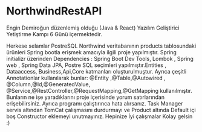 # NorthwindRestAPI
Engin Demiroğun düzenlemiş olduğu (Java &amp; React) Yazılım Geliştirici Yetiştirme Kampı 6 Günü içermektedir.

Herkese selamlar PostreSQL Northwind veritabanının products tablosundaki ürünleri Spring bootla erişmek amacıyla ilgili proje yapılmıştır. Spring initializr üzerinden Dependencies : Spring Boot Dev Tools, Lombok , Spring web , Spring Data JPA, Postre SQL seçimleri yapılmıştır.Entities , Dataaccess, Business,Api,Core katmanları oluşturulmuştur. Ayrıca çeşitli Annotationlar kullanılarak bunlar: @Entity ,@Table,@Autowired , @Column,@Id,@GeneratedValue, @Service,@RestController,@RequestMapping,@GetMapping kullanılmıştır. Bunların ne işe yaradıklarını proje içerisinde yorum satırlarından erişebilirsiniz. Ayrıca programı çalıştırınca hata alırsanız. Task Manager servis altından TomCat çalışmasını durdurmayı ve Product altında Default içi boş Constructor eklemeyi unutmayınız. Hepinize İyi çalışmalar Kolay gelsin :)
